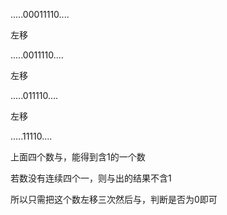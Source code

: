 .....00011110....

左移

.....0011110....

左移

.....011110....

左移

.....11110....

上面四个数与，能得到含1的一个数

若数没有连续四个一，则与出的结果不含1

所以只需把这个数左移三次然后与，判断是否为0即可